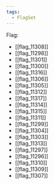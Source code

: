 ```yaml
---
tags:
  - FlagSet
---
```

Flag:
- [[flag_11308]]
- [[flag_11298]]
- [[flag_11301]]
- [[flag_11300]]
- [[flag_11316]]
- [[flag_11306]]
- [[flag_11305]]
- [[flag_11312]]
- [[flag_11317]]
- [[flag_11314]]
- [[flag_11315]]
- [[flag_11311]]
- [[flag_11299]]
- [[flag_11304]]
- [[flag_11303]]
- [[flag_11313]]
- [[flag_11297]]
- [[flag_11296]]
- [[flag_11310]]
- [[flag_11309]]
- [[flag_11307]]
